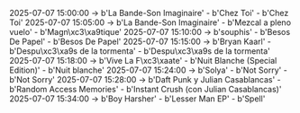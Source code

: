 2025-07-07 15:00:00 -> b'La Bande-Son Imaginaire' - b'Chez Toi' - b'Chez Toi'
2025-07-07 15:05:00 -> b'La Bande-Son Imaginaire' - b'Mezcal a pleno vuelo' - b'Magn\xc3\xa9tique'
2025-07-07 15:10:00 -> b'souphis' - b'Besos De Papel' - b'Besos De Papel'
2025-07-07 15:15:00 -> b'Bryan Kaarl' - b'Despu\xc3\xa9s de la tormenta' - b'Despu\xc3\xa9s de la tormenta'
2025-07-07 15:18:00 -> b'Vive La F\xc3\xaate' - b'Nuit Blanche (Special Edition)' - b'Nuit blanche'
2025-07-07 15:24:00 -> b'Solya' - b'Not Sorry' - b'Not Sorry'
2025-07-07 15:28:00 -> b'Daft Punk y Julian Casablancas' - b'Random Access Memories' - b'Instant Crush (con Julian Casablancas)'
2025-07-07 15:34:00 -> b'Boy Harsher' - b'Lesser Man EP' - b'Spell'
